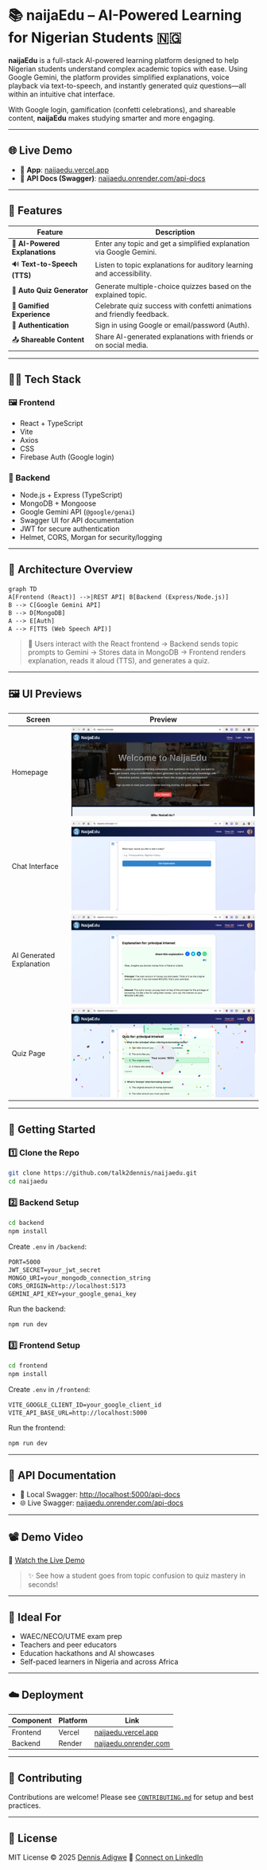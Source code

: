 # 📚 naijaEdu – AI-Powered Learning for Nigerian Students 🇳🇬

**naijaEdu** is a full-stack AI-powered learning platform designed to help Nigerian students understand complex academic topics with ease. Using Google Gemini, the platform provides simplified explanations, voice playback via text-to-speech, and instantly generated quiz questions—all within an intuitive chat interface.

With Google login, gamification (confetti celebrations), and shareable content, **naijaEdu** makes studying smarter and more engaging.

---

## 🌐 Live Demo

* 🔗 **App**: [naijaedu.vercel.app](https://naijaedu.vercel.app)
* 📘 **API Docs (Swagger)**: [naijaedu.onrender.com/api-docs](https://naijaedu.onrender.com/api-docs)

---

## 🚀 Features

| Feature                        | Description                                                            |
| ------------------------------ | ---------------------------------------------------------------------- |
| 🧠 **AI-Powered Explanations** | Enter any topic and get a simplified explanation via Google Gemini.    |
| 🔊 **Text-to-Speech (TTS)**    | Listen to topic explanations for auditory learning and accessibility.  |
| 🎯 **Auto Quiz Generator**     | Generate multiple-choice quizzes based on the explained topic.         |
| 🎉 **Gamified Experience**     | Celebrate quiz success with confetti animations and friendly feedback. |
| 🔐 **Authentication**          | Sign in using Google or email/password (Auth).                |
| 📤 **Shareable Content**       | Share AI-generated explanations with friends or on social media.       |

---

## 🧑‍💻 Tech Stack

### 🖼️ Frontend

* React + TypeScript
* Vite
* Axios
* CSS
* Firebase Auth (Google login)

### 🔧 Backend

* Node.js + Express (TypeScript)
* MongoDB + Mongoose
* Google Gemini API (`@google/genai`)
* Swagger UI for API documentation
* JWT for secure authentication
* Helmet, CORS, Morgan for security/logging

---

## 🧠 Architecture Overview

```mermaid
graph TD
A[Frontend (React)] -->|REST API| B[Backend (Express/Node.js)]
B --> C[Google Gemini API]
B --> D[MongoDB]
A --> E[Auth]
A --> F[TTS (Web Speech API)]
```

> 🧩 Users interact with the React frontend → Backend sends topic prompts to Gemini → Stores data in MongoDB → Frontend renders explanation, reads it aloud (TTS), and generates a quiz.

---

## 🖼️ UI Previews

| Screen                   | Preview                                                          |
| ------------------------ | ---------------------------------------------------------------- |
| Homepage                 | ![](./frontend/screenshots/homepage.png)                                  |
| Chat Interface           | ![](./frontend/screenshots/Screenshot%20from%202025-07-24%2014-40-32.png) |
| AI Generated Explanation | ![](./frontend/screenshots/Screenshot%20from%202025-07-24%2014-40-52.png) |
| Quiz Page                | ![](./frontend/screenshots/quiz.png)                                      |

---

## 🧰 Getting Started

### 1️⃣ Clone the Repo

```bash
git clone https://github.com/talk2dennis/naijaedu.git
cd naijaedu
```

### 2️⃣ Backend Setup

```bash
cd backend
npm install
```

Create `.env` in `/backend`:

```env
PORT=5000
JWT_SECRET=your_jwt_secret
MONGO_URI=your_mongodb_connection_string
CORS_ORIGIN=http://localhost:5173
GEMINI_API_KEY=your_google_genai_key
```

Run the backend:

```bash
npm run dev
```

### 3️⃣ Frontend Setup

```bash
cd frontend
npm install
```

Create `.env` in `/frontend`:

```env
VITE_GOOGLE_CLIENT_ID=your_google_client_id
VITE_API_BASE_URL=http://localhost:5000
```

Run the frontend:

```bash
npm run dev
```

---

## 🔗 API Documentation

* 🧪 Local Swagger: [http://localhost:5000/api-docs](http://localhost:5000/api-docs)
* 🌐 Live Swagger: [naijaedu.onrender.com/api-docs](https://naijaedu.onrender.com/api-docs)

---

## 📽️ Demo Video

🎥 [Watch the Live Demo](https://www.linkedin.com/posts/talk2dennis_naijaedu-3mmt-knowledgeshowcase-activity-7351725128436637697-wWkJ?utm_source=share&utm_medium=member_desktop&rcm=ACoAABdbbuAB4ddVF5l7FsFgL90cpOQdQ3KB29Y)

> ✨ See how a student goes from topic confusion to quiz mastery in seconds!

---

## 🎯 Ideal For

* WAEC/NECO/UTME exam prep
* Teachers and peer educators
* Education hackathons and AI showcases
* Self-paced learners in Nigeria and across Africa

---

## ☁️ Deployment

| Component | Platform | Link                                                   |
| --------- | -------- | ------------------------------------------------------ |
| Frontend  | Vercel   | [naijaedu.vercel.app](https://naijaedu.vercel.app)     |
| Backend   | Render   | [naijaedu.onrender.com](https://naijaedu.onrender.com) |

---

## 🤝 Contributing

Contributions are welcome! Please see [`CONTRIBUTING.md`](./CONTRIBUTING.md) for setup and best practices.

---

## 📄 License

MIT License © 2025 [Dennis Adigwe](https://github.com/talk2dennis)
🔗 [Connect on LinkedIn](https://www.linkedin.com/in/talk2dennis)
